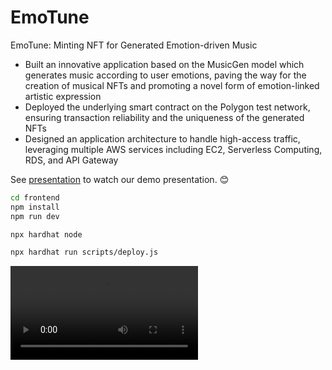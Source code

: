 # EmoTune
EmoTune: Minting NFT for Generated Emotion-driven Music

-	Built an innovative application based on the MusicGen model which generates music according to user emotions, paving the way for the creation of musical NFTs and promoting a novel form of emotion-linked artistic expression
-	Deployed the underlying smart contract on the Polygon test network, ensuring transaction reliability and the uniqueness of the generated NFTs
-	Designed an application architecture to handle high-access traffic, leveraging multiple AWS services including EC2, Serverless Computing, RDS, and API Gateway

See [presentation](https://github.com/yolk-pie-L/EmoTune/blob/master/presentation.mp4) to watch our demo presentation. :blush:



```sh
cd frontend
npm install
npm run dev
```

```sh
npx hardhat node
```

```sh
npx hardhat run scripts/deploy.js
```

<video src="https://github.com/yolk-pie-L/EmoTune/blob/master/presentation.mp4?raw=true" controls="controls">
您的浏览器不支持 video 标签。
</video>

